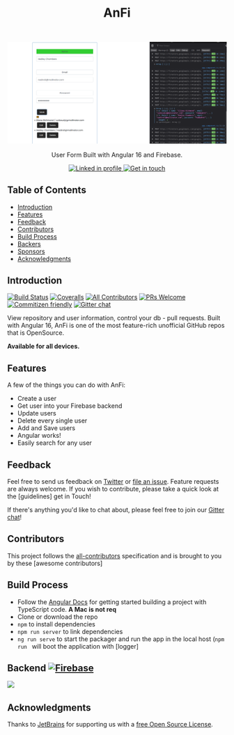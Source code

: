 <h1 align="center"> AnFi </h1> <br>
<p align="center">
  <a href="https://github.com/sara01rizo">
    <img alt="AnFi" title="Angular Firebase" src="https://github.com/sara01rizo/angular-crud-firebase-anfi/blob/master/src/images/anfi%20200%20-%20form%20angular%20firestore.png" width="850">
  </a>
</p>

<p align="center">
  User Form Built with Angular 16 and Firebase.
</p>

<p align="center">
  <a href="https://github.com/sara01rizo">
    <img alt="Linked in profile" title="Sara Pulido" src="https://pic.onlinewebfonts.com/svg/img_411853.png" width="140">
  </a>

  <a href="https://github.com/sara01rizo">
    <img alt="Get in touch" title="Sara Pulido" src="http://i.imgur.com/mtGRPuM.png" width="140">
  </a>
</p>

<!-- START doctoc generated TOC please keep comment here to allow auto update -->
<!-- DON'T EDIT THIS SECTION, INSTEAD RE-RUN doctoc TO UPDATE -->
## Table of Contents

- [Introduction](#introduction)
- [Features](#features)
- [Feedback](#feedback)
- [Contributors](#contributors)
- [Build Process](#build-process)
- [Backers](#backers-)
- [Sponsors](#sponsors-)
- [Acknowledgments](#acknowledgments)

<!-- END doctoc generated TOC please keep comment here to allow auto update -->

## Introduction

[![Build Status](https://img.shields.io/travis/gitpoint/git-point.svg?style=flat-square)](https://github.com/sara01rizo)
[![Coveralls](https://img.shields.io/coveralls/github/gitpoint/git-point.svg?style=flat-square)](https://github.com/sara01rizo)
[![All Contributors](https://img.shields.io/badge/all_contributors-01-orange.svg?style=flat-square)](./CONTRIBUTORS.md)
[![PRs Welcome](https://img.shields.io/badge/PRs-welcome-brightgreen.svg?style=flat-square)](http://makeapullrequest.com)
[![Commitizen friendly](https://img.shields.io/badge/commitizen-friendly-brightgreen.svg?style=flat-square)](http://commitizen.github.io/cz-cli/)
[![Gitter chat](https://img.shields.io/badge/chat-on_gitter-008080.svg?style=flat-square)](https://github.com/sara01rizo)

View repository and user information, control your db - pull requests. Built with Angular 16, AnFi is one of the most feature-rich unofficial GitHub repos that is OpenSource.

**Available for all devices.**

## Features

A few of the things you can do with AnFi:

* Create a user
* Get user into your Firebase backend
* Update users
* Delete every single user
* Add and Save users
* Angular works!
* Easily search for any user

## Feedback

Feel free to send us feedback on [Twitter](https://twitter.com/) or [file an issue](https://github.com/sara01rizo). Feature requests are always welcome. If you wish to contribute, please take a quick look at the [guidelines] get in Touch!

If there's anything you'd like to chat about, please feel free to join our [Gitter chat](https://github.com/sara01rizo)!

## Contributors

This project follows the [all-contributors](https://www.linkedin.com/in/sara-pulido/) specification and is brought to you by these [awesome contributors]

## Build Process

- Follow the [Angular Docs](https://angular.io/docs) for getting started building a project with TypeScript code. **A Mac is not req**
- Clone or download the repo
- `npm` to install dependencies
- `npm run server` to link dependencies
- `ng run serve` to start the packager and run the app in the local host (`npm run ` will boot the application with [logger]

## Backend [![Firebase](https://firebase.google.com/)](#firestore)


<a href="https://firebase.google.com/" target="_blank"><img src="https://firebase.google.com/images/homepage/solutions-illo_1x.png"></a>


## Acknowledgments

Thanks to [JetBrains](https://www.jetbrains.com) for supporting us with a [free Open Source License](https://www.jetbrains.com/buy/opensource).
